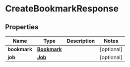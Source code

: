 

# CreateBookmarkResponse


## Properties

Name | Type | Description | Notes
------------ | ------------- | ------------- | -------------
**bookmark** | [**Bookmark**](Bookmark.md) |  |  [optional]
**job** | [**Job**](Job.md) |  |  [optional]



